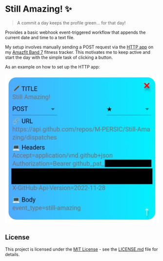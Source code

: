 # Still Amazing! ✨

> A commit a day keeps the profile green... for that day!

Provides a basic webhook event-triggered workflow that appends the current date and time to a text file. 

My setup involves manually sending a POST request via the [HTTP app](https://github.com/activebridge/HTTP.git) on my [Amazfit Band 7](https://www.amazfit.com/products/amazfit-band-7) fitness tracker. This motivates me to keep active and start the day with the simple task of clicking a button. 

As an example on how to set up the HTTP app:

![settings](./assets/settings.png)

## License

This project is licensed under the [MIT License](https://spdx.org/licenses/MIT.html) - see the [LICENSE.md](./LICENSE.md) file for details.
